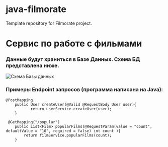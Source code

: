 # java-filmorate
Template repository for Filmorate project.

# Сервис по работе с фильмами #

### Данные будут храниться в Базе Данных. Схема БД представлена ниже. ###


![Схема Базы данных](C:\Users\pavel\dev\java-filmorate\src\main\resources\drawSQL-export-2022-08-30_11_31.png)

### Примеры Endpoint запросов (программа написана на Java): ###

```  
@PostMapping
    public User createUser(@Valid @RequestBody User user){
           return userService.createUser(user);
    }
```

```  
 @GetMapping("/popular")
    public List<Film> popularFilms(@RequestParam(value = "count", defaultValue = "10", required = false) int count ){
        return filmService.popularFilms(count);
    }
```